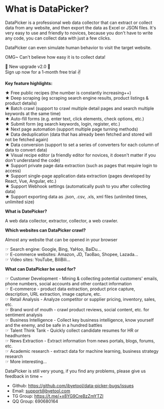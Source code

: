 # What is DataPicker?

DataPicker is a professional web data collector that can extract or collect data from any website, and then export the data as Excel or JSON files.
It's very easy to use and friendly to novices, because you don't have to write any code, you can collect data with just a few clicks.

DataPicker can even simulate human behavior to visit the target website.

OMG~ Can't believe how easy it is to collect data!

🎉 New upgrade v2.0 🎉  
Sign up now for a 1-month free trial ✌️

**Key feature highlights:**

★ Free public recipes (the number is constantly increasing++)  
★ Deep scraping (eg scraping search engine results, product listings & product details)  
★ Batch crawl (support to crawl multiple detail pages and search multiple keywords at the same time)  
★ Auto-fill forms (e.g. enter text, click elements, check options, etc.)  
★ Submit form (eg search keywords, login, register, etc.)  
★ Next page automation (support multiple page turning methods)  
★ Data deduplication (data that has already been fetched and stored will not be fetched again)  
★ Data conversion (support to set a series of converters for each column of data to convert data)  
★ Visual recipe editor (a friendly editor for novices, it doesn't matter if you don't understand the code)  
★ Support private page data extraction (such as pages that require login to access)  
★ Support single-page application data extraction (pages developed by React, Vue, Angular, etc.)  
★ Support Webhook settings (automatically push to you after collecting data)  
★ Support exporting data as .json, .csv, .xls, xml files (unlimited times, unlimited size)

**What is DatePicker?**

A web data collector, extractor, collector, a web crawler.

**Which websites can DataPicker crawl?**

Almost any website that can be opened in your browser

☞ Search engine: Google, Bing, YaHoo, BaiDu...  
☞ E-commerce websites: Amazon, JD, TaoBao, Shopee, Lazada...  
☞ Video sites: YouTube, BiliBili...

**What can DataPicker be used for?**

☞ Customer Development - Mining & collecting potential customers' emails, phone numbers, social accounts and other contact information  
☞ E-commerce - product data extraction, product price capture, description, URL extraction, image capture, etc.  
☞ Retail Analysis - Analyze competitor or supplier pricing, inventory, sales, etc.  
☞ Brand word of mouth - crawl product reviews, social content, etc. for sentiment analysis  
☞ Business Intelligence - Collect key business intelligence, know yourself and the enemy, and be safe in a hundred battles  
☞ Talent Think Tank - Quickly collect candidate resumes for HR or headhunters  
☞ News Extraction - Extract information from news portals, blogs, forums, etc.  
☞ Academic research - extract data for machine learning, business strategy research  
☞ More interesting...

DataPicker is still very young, if you find any problems, please give us feedback in time ~

- Github: https://github.com/ibyetool/data-picker-bugs/issues
- Email: support@byetool.com
- TG Group: https://t.me/+x8YG9CreBzZmYTZl
- QQ Group: 690680164
